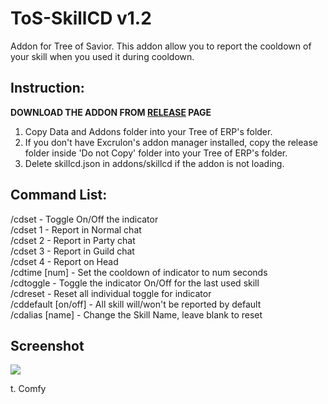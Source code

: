 # ToS-SkillCD v1.2
Addon for Tree of Savior. 
This addon allow you to report the cooldown of your skill when you used it during cooldown.

## Instruction:  
**DOWNLOAD THE ADDON FROM [RELEASE](https://github.com/Mirarara/ToS-SkillCD/releases) PAGE**
1. Copy Data and Addons folder into your Tree of ERP's folder.
2. If you don't have Excrulon's addon manager installed, copy the release folder inside 'Do not Copy' folder into your Tree of ERP's folder.
3. Delete skillcd.json in addons/skillcd if the addon is not loading.

## Command List:  
/cdset - Toggle On/Off the indicator  
/cdset 1 - Report in Normal chat  
/cdset 2 - Report in Party chat  
/cdset 3 - Report in Guild chat  
/cdset 4 - Report on Head  
/cdtime [num] - Set the cooldown of indicator to num seconds  
/cdtoggle - Toggle the indicator On/Off for the last used skill  
/cdreset - Reset all individual toggle for indicator  
/cddefault [on/off] - All skill will/won't be reported by default  
/cdalias [name] - Change the Skill Name, leave blank to reset  

## Screenshot
![](http://i.imgur.com/Chf1LwB.jpg)

t. Comfy
